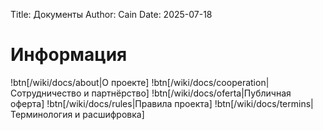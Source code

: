 Title: Документы
Author: Cain
Date: 2025-07-18

# Информация

!btn[/wiki/docs/about|О проекте]
!btn[/wiki/docs/cooperation|Сотрудничество и партнёрство]
!btn[/wiki/docs/oferta|Публичная оферта]
!btn[/wiki/docs/rules|Правила проекта]
!btn[/wiki/docs/termins|Терминология и расшифровка]